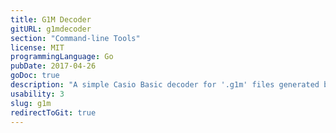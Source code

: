 ```yaml
---
title: G1M Decoder
gitURL: g1mdecoder
section: "Command-line Tools"
license: MIT
programmingLanguage: Go
pubDate: 2017-04-26
goDoc: true
description: "A simple Casio Basic decoder for '.g1m' files generated by Casio calculators."
usability: 3
slug: g1m
redirectToGit: true
---
```

